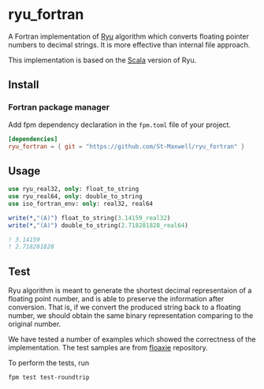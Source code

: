 # ryu_fortran
A Fortran implementation of [Ryu](https://dl.acm.org/doi/10.1145/3296979.3192369) algorithm which converts floating pointer numbers to decimal strings. It is more effective than internal file approach.

This implementation is based on the [Scala](https://github.com/scala-native/scala-native/tree/master/nativelib/src/main/scala/scala/scalanative/runtime/ieee754tostring/ryu) version of Ryu.


## Install

### Fortran package manager

Add fpm dependency declaration in the `fpm.toml` file of your project.
```toml
[dependencies]
ryu_fortran = { git = "https://github.com/St-Maxwell/ryu_fortran" }
```

## Usage

```fortran
use ryu_real32, only: float_to_string
use ryu_real64, only: double_to_string
use iso_fortran_env: only: real32, real64

write(*,"(A)") float_to_string(3.14159_real32)
write(*,"(A)") double_to_string(2.718281828_real64)

! 3.14159
! 2.718281828
```

## Test
Ryu algorithm is meant to generate the shortest decimal representaion of a floating point number, and is able to preserve the information after conversion. That is, if we convert the produced string back to a floating number, we should obtain the same binary representation comparing to the original number.

We have tested a number of examples which showed the correctness of the implementation. The test samples are from [floaxie](https://github.com/aclex/floaxie/tree/master/test) repository.

To perform the tests, run
```bash
fpm test test-roundtrip
```



